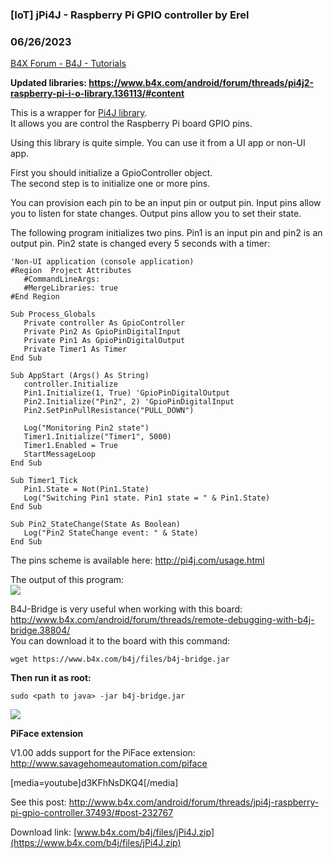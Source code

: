 ### [IoT] jPi4J - Raspberry Pi GPIO controller by Erel
### 06/26/2023
[B4X Forum - B4J - Tutorials](https://www.b4x.com/android/forum/threads/37493/)

**Updated libraries: <https://www.b4x.com/android/forum/threads/pi4j2-raspberry-pi-i-o-library.136113/#content>**  
  
This is a wrapper for [Pi4J library](http://pi4j.com/index.html).  
It allows you are control the Raspberry Pi board GPIO pins.  
  
Using this library is quite simple. You can use it from a UI app or non-UI app.  
  
First you should initialize a GpioController object.  
The second step is to initialize one or more pins.  
  
You can provision each pin to be an input pin or output pin. Input pins allow you to listen for state changes. Output pins allow you to set their state.  
  
The following program initializes two pins. Pin1 is an input pin and pin2 is an output pin. Pin2 state is changed every 5 seconds with a timer:  

```B4X
'Non-UI application (console application)  
#Region  Project Attributes  
   #CommandLineArgs:  
   #MergeLibraries: true  
#End Region  
  
Sub Process_Globals  
   Private controller As GpioController  
   Private Pin2 As GpioPinDigitalInput  
   Private Pin1 As GpioPinDigitalOutput  
   Private Timer1 As Timer  
End Sub  
  
Sub AppStart (Args() As String)  
   controller.Initialize  
   Pin1.Initialize(1, True) 'GpioPinDigitalOutput  
   Pin2.Initialize("Pin2", 2) 'GpioPinDigitalInput  
   Pin2.SetPinPullResistance("PULL_DOWN")  
  
   Log("Monitoring Pin2 state")  
   Timer1.Initialize("Timer1", 5000)  
   Timer1.Enabled = True  
   StartMessageLoop  
End Sub  
  
Sub Timer1_Tick  
   Pin1.State = Not(Pin1.State)  
   Log("Switching Pin1 state. Pin1 state = " & Pin1.State)  
End Sub  
  
Sub Pin2_StateChange(State As Boolean)  
   Log("Pin2 StateChange event: " & State)  
End Sub
```

  
  
The pins scheme is available here: <http://pi4j.com/usage.html>  
  
The output of this program:  
![](http://www.b4x.com/basic4android/images/SS-2014-02-05_14.09.17.png)  
  
B4J-Bridge is very useful when working with this board: <http://www.b4x.com/android/forum/threads/remote-debugging-with-b4j-bridge.38804/>  
You can download it to the board with this command:  

```B4X
wget https://www.b4x.com/b4j/files/b4j-bridge.jar
```

  
**Then run it as root:**  

```B4X
sudo <path to java> -jar b4j-bridge.jar
```

  
  
![](http://www.b4x.com/basic4android/images/SS-2014-03-25_12.42.39.png)  
  
  
**PiFace extension**  
  
V1.00 adds support for the PiFace extension: <http://www.savagehomeautomation.com/piface>  
  
[media=youtube]d3KFhNsDKQ4[/media]  
  
See this post: <http://www.b4x.com/android/forum/threads/jpi4j-raspberry-pi-gpio-controller.37493/#post-232767>  
  
Download link: [www.b4x.com/b4j/files/jPi4J.zip](https://www.b4x.com/b4j/files/jPi4J.zip)